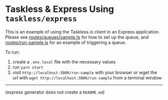 # Taskless & Express Using `taskless/express`

This is an example of using the Taskless.io client in an Express application. Please see [routes/queues/sample.ts](./routes/queues/sample.ts) for how to set up the queue, and [routes/run-sample.js](./routes/run-sample.js) for an example of triggering a queue.

To run:

1. create a `.env.local` file with the necessary values
2. run `yarn start`
3. visit `http://localhost:3000/run-sample` with your browser or wget the url with `wget http://localhost:3000/run-sample` from a terminal window

---

(express generator does not create a `README.md`)
